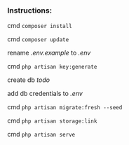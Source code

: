 ### Instructions:

cmd `composer install`

cmd `composer update`

rename *.env.example* to *.env*

cmd `php artisan key:generate`

create db *todo*

add db credentials to *.env*

cmd `php artisan migrate:fresh --seed`

cmd `php artisan storage:link`

cmd `php artisan serve`

